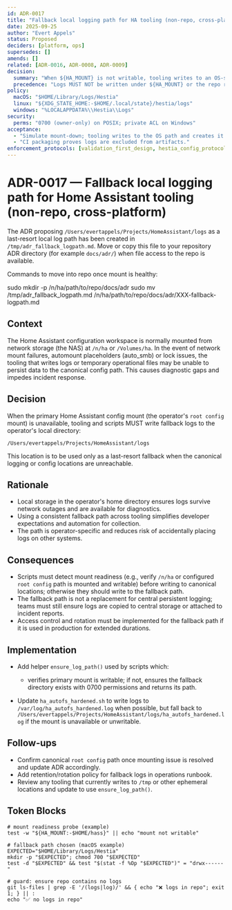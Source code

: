 ```yaml
---
id: ADR-0017
title: "Fallback local logging path for HA tooling (non-repo, cross-platform)"
date: 2025-09-25
author: "Evert Appels"
status: Proposed
deciders: [platform, ops]
supersedes: []
amends: []
related: [ADR-0016, ADR-0008, ADR-0009]
decision:
  summary: "When ${HA_MOUNT} is not writable, tooling writes to an OS-specific local path outside the repo, with strict perms."
  precedence: "Logs MUST NOT be written under ${HA_MOUNT} or the repo root."
policy:
  macOS: "$HOME/Library/Logs/Hestia"
  linux: "${XDG_STATE_HOME:-$HOME/.local/state}/hestia/logs"
  windows: "%LOCALAPPDATA%\\Hestia\\Logs"
security:
  perms: "0700 (owner-only) on POSIX; private ACL on Windows"
acceptance:
  - "Simulate mount-down; tooling writes to the OS path and creates it with correct perms."
  - "CI packaging proves logs are excluded from artifacts."
enforcement_protocols: [validation_first_design, hestia_config_protocols, file_delivery_integrity_v2, include_scan_v2]
---
```


# ADR-0017 — Fallback local logging path for Home Assistant tooling (non-repo, cross-platform)

The ADR proposing `/Users/evertappels/Projects/HomeAssistant/logs` as a last-resort local log path has been created in `/tmp/adr_fallback_logpath.md`. Move or copy this file to your repository ADR directory (for example `docs/adr/`) when file access to the repo is available.

Commands to move into repo once mount is healthy:

sudo mkdir -p /n/ha/path/to/repo/docs/adr
sudo mv /tmp/adr_fallback_logpath.md /n/ha/path/to/repo/docs/adr/XXX-fallback-logpath.md

## Context

The Home Assistant configuration workspace is normally mounted from network storage (the NAS) at `/n/ha` or `/Volumes/ha`. In the event of network mount failures, automount placeholders (auto_smb) or lock issues, the tooling that writes logs or temporary operational files may be unable to persist data to the canonical config path. This causes diagnostic gaps and impedes incident response.

## Decision

When the primary Home Assistant config mount (the operator's `root config` mount) is unavailable, tooling and scripts MUST write fallback logs to the operator's local directory:

`/Users/evertappels/Projects/HomeAssistant/logs`

This location is to be used only as a last-resort fallback when the canonical logging or config locations are unreachable.

## Rationale

- Local storage in the operator's home directory ensures logs survive network outages and are available for diagnostics.
- Using a consistent fallback path across tooling simplifies developer expectations and automation for collection.
- The path is operator-specific and reduces risk of accidentally placing logs on other systems.

## Consequences

- Scripts must detect mount readiness (e.g., verify `/n/ha` or configured `root config` path is mounted and writable) before writing to canonical locations; otherwise they should write to the fallback path.
- The fallback path is not a replacement for central persistent logging; teams must still ensure logs are copied to central storage or attached to incident reports.
- Access control and rotation must be implemented for the fallback path if it is used in production for extended durations.

## Implementation

- Add helper `ensure_log_path()` used by scripts which:
  - verifies primary mount is writable; if not, ensures the fallback directory exists with 0700 permissions and returns its path.

- Update `ha_autofs_hardened.sh` to write logs to `/var/log/ha_autofs_hardened.log` when possible, but fall back to `/Users/evertappels/Projects/HomeAssistant/logs/ha_autofs_hardened.log` if the mount is unavailable or unwritable.

## Follow-ups

- Confirm canonical `root config` path once mounting issue is resolved and update ADR accordingly.
- Add retention/rotation policy for fallback logs in operations runbook.
- Review any tooling that currently writes to `/tmp` or other ephemeral locations and update to use `ensure_log_path()`.

## Token Blocks

```
# mount readiness probe (example)
test -w "${HA_MOUNT:-$HOME/hass}" || echo "mount not writable"

# fallback path chosen (macOS example)
EXPECTED="$HOME/Library/Logs/Hestia"
mkdir -p "$EXPECTED"; chmod 700 "$EXPECTED"
test -d "$EXPECTED" && test "$(stat -f %Op "$EXPECTED")" = "drwx------"

# guard: ensure repo contains no logs
git ls-files | grep -E '/(logs|log)/' && { echo "❌ logs in repo"; exit 1; } || :
echo "✅ no logs in repo"
```